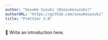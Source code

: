 ```yaml
---
author: "Sosuke Suzuki (@sosukesuzuki)"
authorURL: "https://github.com/sosukesuzuki"
title: "Prettier 3.0"
---
```


🚧 Write an introduction here.
